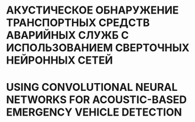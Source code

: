 # АКУСТИЧЕСКОЕ ОБНАРУЖЕНИЕ ТРАНСПОРТНЫХ СРЕДСТВ АВАРИЙНЫХ СЛУЖБ С ИСПОЛЬЗОВАНИЕМ СВЕРТОЧНЫХ НЕЙРОННЫХ СЕТЕЙ


# USING CONVOLUTIONAL NEURAL NETWORKS FOR ACOUSTIC-BASED EMERGENCY VEHICLE DETECTION
